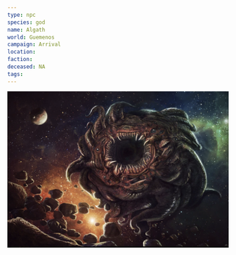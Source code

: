 ```yaml
---
type: npc
species: god
name: Algath
world: Guemenos
campaign: Arrival
location: 
faction: 
deceased: NA
tags:
---
```


![](_aux/Pasted%20image%2020230327222849.png)